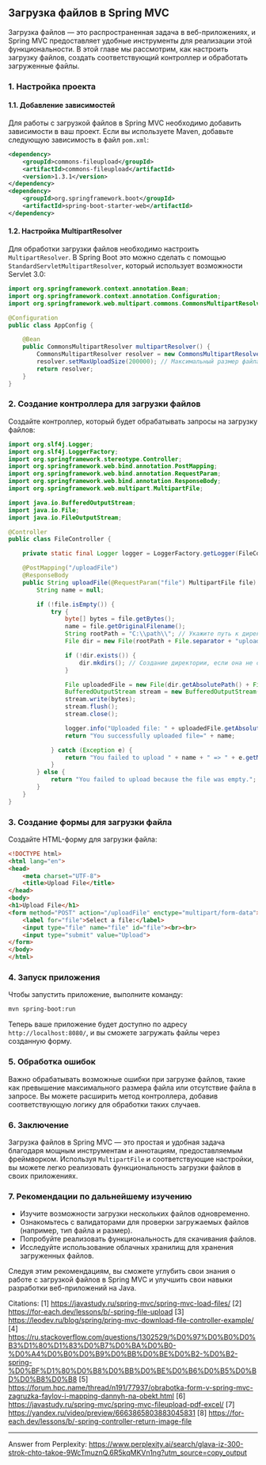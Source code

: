 ## Загрузка файлов в Spring MVC

Загрузка файлов — это распространенная задача в веб-приложениях, и Spring MVC предоставляет удобные инструменты для реализации этой функциональности. В этой главе мы рассмотрим, как настроить загрузку файлов, создать соответствующий контроллер и обработать загруженные файлы.

### 1. Настройка проекта

#### 1.1. Добавление зависимостей

Для работы с загрузкой файлов в Spring MVC необходимо добавить зависимости в ваш проект. Если вы используете Maven, добавьте следующую зависимость в файл `pom.xml`:

```xml
<dependency>
    <groupId>commons-fileupload</groupId>
    <artifactId>commons-fileupload</artifactId>
    <version>1.3.1</version>
</dependency>
<dependency>
    <groupId>org.springframework.boot</groupId>
    <artifactId>spring-boot-starter-web</artifactId>
</dependency>
```

#### 1.2. Настройка MultipartResolver

Для обработки загрузки файлов необходимо настроить `MultipartResolver`. В Spring Boot это можно сделать с помощью `StandardServletMultipartResolver`, который использует возможности Servlet 3.0:

```java
import org.springframework.context.annotation.Bean;
import org.springframework.context.annotation.Configuration;
import org.springframework.web.multipart.commons.CommonsMultipartResolver;

@Configuration
public class AppConfig {

    @Bean
    public CommonsMultipartResolver multipartResolver() {
        CommonsMultipartResolver resolver = new CommonsMultipartResolver();
        resolver.setMaxUploadSize(200000); // Максимальный размер файла
        return resolver;
    }
}
```

### 2. Создание контроллера для загрузки файлов

Создайте контроллер, который будет обрабатывать запросы на загрузку файлов:

```java
import org.slf4j.Logger;
import org.slf4j.LoggerFactory;
import org.springframework.stereotype.Controller;
import org.springframework.web.bind.annotation.PostMapping;
import org.springframework.web.bind.annotation.RequestParam;
import org.springframework.web.bind.annotation.ResponseBody;
import org.springframework.web.multipart.MultipartFile;

import java.io.BufferedOutputStream;
import java.io.File;
import java.io.FileOutputStream;

@Controller
public class FileController {

    private static final Logger logger = LoggerFactory.getLogger(FileController.class);

    @PostMapping("/uploadFile")
    @ResponseBody
    public String uploadFile(@RequestParam("file") MultipartFile file) {
        String name = null;

        if (!file.isEmpty()) {
            try {
                byte[] bytes = file.getBytes();
                name = file.getOriginalFilename();
                String rootPath = "C:\\path\\"; // Укажите путь к директории для сохранения файлов
                File dir = new File(rootPath + File.separator + "uploadedFiles");

                if (!dir.exists()) {
                    dir.mkdirs(); // Создание директории, если она не существует
                }

                File uploadedFile = new File(dir.getAbsolutePath() + File.separator + name);
                BufferedOutputStream stream = new BufferedOutputStream(new FileOutputStream(uploadedFile));
                stream.write(bytes);
                stream.flush();
                stream.close();

                logger.info("Uploaded file: " + uploadedFile.getAbsolutePath());
                return "You successfully uploaded file=" + name;

            } catch (Exception e) {
                return "You failed to upload " + name + " => " + e.getMessage();
            }
        } else {
            return "You failed to upload because the file was empty.";
        }
    }
}
```

### 3. Создание формы для загрузки файла

Создайте HTML-форму для загрузки файла:

```html
<!DOCTYPE html>
<html lang="en">
<head>
    <meta charset="UTF-8">
    <title>Upload File</title>
</head>
<body>
<h1>Upload File</h1>
<form method="POST" action="/uploadFile" enctype="multipart/form-data">
    <label for="file">Select a file:</label>
    <input type="file" name="file" id="file"><br><br>
    <input type="submit" value="Upload">
</form>
</body>
</html>
```

### 4. Запуск приложения

Чтобы запустить приложение, выполните команду:

```bash
mvn spring-boot:run
```

Теперь ваше приложение будет доступно по адресу `http://localhost:8080/`, и вы сможете загружать файлы через созданную форму.

### 5. Обработка ошибок

Важно обрабатывать возможные ошибки при загрузке файлов, такие как превышение максимального размера файла или отсутствие файла в запросе. Вы можете расширить метод контроллера, добавив соответствующую логику для обработки таких случаев.

### 6. Заключение

Загрузка файлов в Spring MVC — это простая и удобная задача благодаря мощным инструментам и аннотациям, предоставляемым фреймворком. Используя `MultipartFile` и соответствующие настройки, вы можете легко реализовать функциональность загрузки файлов в своих приложениях.

### 7. Рекомендации по дальнейшему изучению

- Изучите возможности загрузки нескольких файлов одновременно.
- Ознакомьтесь с валидаторами для проверки загружаемых файлов (например, тип файла и размер).
- Попробуйте реализовать функциональность для скачивания файлов.
- Исследуйте использование облачных хранилищ для хранения загруженных файлов.

Следуя этим рекомендациям, вы сможете углубить свои знания о работе с загрузкой файлов в Spring MVC и улучшить свои навыки разработки веб-приложений на Java.

Citations:
[1] https://javastudy.ru/spring-mvc/spring-mvc-load-files/
[2] https://for-each.dev/lessons/b/-spring-file-upload
[3] https://leodev.ru/blog/spring/pring-mvc-download-file-controller-example/
[4] https://ru.stackoverflow.com/questions/1302529/%D0%97%D0%B0%D0%B3%D1%80%D1%83%D0%B7%D0%BA%D0%B0-%D0%A4%D0%B0%D0%B9%D0%BB%D0%BE%D0%B2-%D0%B2-spring-%D0%BF%D1%80%D0%B8%D0%BB%D0%BE%D0%B6%D0%B5%D0%BD%D0%B8%D0%B8
[5] https://forum.hpc.name/thread/n191/77937/obrabotka-form-v-spring-mvc-zagruzka-faylov-i-mapping-dannyh-na-obekt.html
[6] https://javastudy.ru/spring-mvc/spring-mvc-fileupload-pdf-excel/
[7] https://yandex.ru/video/preview/6663865803883045831
[8] https://for-each.dev/lessons/b/-spring-controller-return-image-file

---
Answer from Perplexity: https://www.perplexity.ai/search/glava-iz-300-strok-chto-takoe-9WcTmuznQ.6R5kqMKVn1ng?utm_source=copy_output
